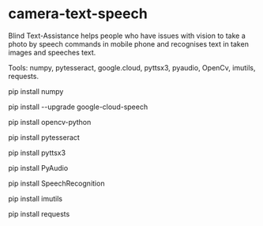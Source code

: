 # camera-text-speech
Blind Text-Assistance helps people who have issues with vision to take a photo by speech commands in mobile phone and recognises text in taken images and speeches text.

Tools: numpy, pytesseract, google.cloud, pyttsx3, pyaudio, OpenCv, imutils, requests.

pip install numpy

pip install --upgrade google-cloud-speech

pip install opencv-python

pip install pytesseract

pip install pyttsx3

pip install PyAudio

pip install SpeechRecognition

pip install imutils

pip install requests
